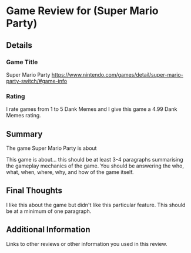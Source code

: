 

# Game Review for (Super Mario Party)

## Details

### Game Title
Super Mario Party 
https://www.nintendo.com/games/detail/super-mario-party-switch/#game-info
### Rating
I rate games from 1 to 5 Dank Memes and I give this game a 4.99 Dank Memes rating.

## Summary
The game Super Mario Party is about 


This game is about... this should be at least 3-4 paragraphs summarising the gameplay mechanics of the game. You should be answering the who, what, when, where, why, and how of the game itself.

## Final Thoughts
I like this about the game but didn't like this particular feature. This should be at a minimum of one paragraph.

## Additional Information
Links to other reviews or other information you used in this review.
